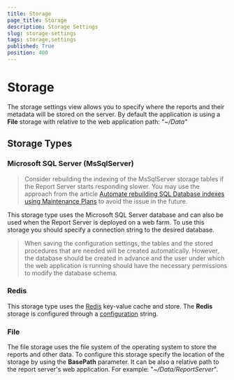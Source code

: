 ```yaml
---
title: Storage
page_title: Storage
description: Storage Settings
slug: storage-settings
tags: storage,settings
published: True
position: 400
---
```


# Storage

The storage settings view allows you to specify where the reports and their metadata will be stored on the server. By default the application is using a **File** storage with relative to the web application path: "_~/Data"_

## Storage Types

### Microsoft SQL Server (MsSqlServer)

> Consider rebuilding the indexing of the MsSqlServer storage tables if the Report Server starts responding slower. You may use the approach from the article [Automate rebuilding SQL Database indexes using Maintenance Plans](https://www.sqlshack.com/automate-rebuild-indexes-of-sql-database-using-maintenance-plans/) to avoid the issue in the future.

This storage type uses the Microsoft SQL Server database and can also be used when the Report Server is deployed on a web farm.
To use this storage you should specify a connection string to the desired database.  

> When saving the configuration settings, the tables and the stored procedures that are needed will be created automatically. However, the database should be created in advance and the user under which the web application is running should have the necessary permissions to modify the database schema.

### Redis

This storage type uses the [Redis](http://redis.io/) key-value cache and store. The **Redis** storage is configured through a [configuration](https://stackexchange.github.io/StackExchange.Redis/Configuration.html) string.

### File

Тhe file storage uses the file system of the operating system to store the reports and other data. To configure this storage specify the location of the storage by using the **BasePath** parameter. 
It can be also a relative path to the report server's web application. For example: "_~/Data/ReportServer_".
